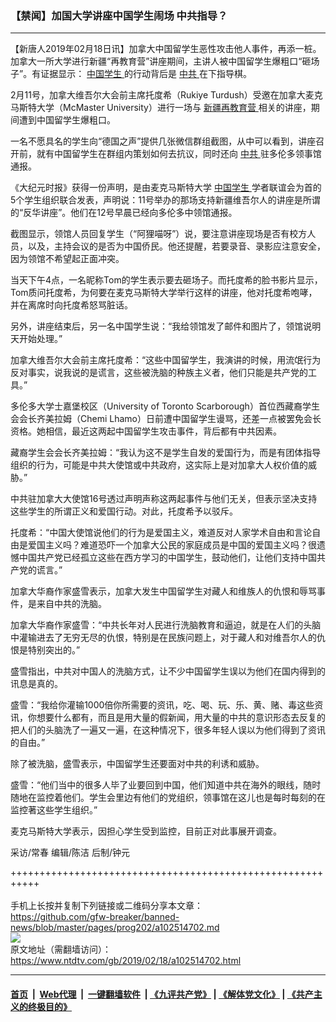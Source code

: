 ### 【禁闻】加国大学讲座中国学生闹场 中共指导？
------------------------

<div class="post_content">
 <p>
  【新唐人2019年02月18日讯】加拿大中国留学生恶性攻击他人事件，再添一桩。加拿大一所大学进行新疆“再教育营”讲座期间，主讲人被中国留学生爆粗口“砸场子”。有证据显示：
  <a href="https://www.ntdtv.com/gb/中国学生.htm">
   中国学生
  </a>
  的行动背后是
  <a href="https://www.ntdtv.com/gb/中共.htm">
   中共
  </a>
  在下指导棋。
 </p>
 <p>
  2月11号，加拿大维吾尔大会前主席托度希（Rukiye Turdush）受邀在加拿大麦克马斯特大学（McMaster University）进行一场与
  <a href="https://www.ntdtv.com/gb/新疆再教育营.htm">
   新疆再教育营
  </a>
  相关的讲座，期间遭到中国留学生爆粗口。
 </p>
 <p>
  一名不愿具名的学生向“德国之声”提供几张微信群组截图，从中可以看到，讲座召开前，就有中国留学生在群组内策划如何去抗议，同时还向
  <a href="https://www.ntdtv.com/gb/中共.htm">
   中共
  </a>
  驻多伦多领事馆通报。
 </p>
 <p>
  《大纪元时报》获得一份声明，是由麦克马斯特大学
  <a href="https://www.ntdtv.com/gb/中国学生.htm">
   中国学生
  </a>
  学者联谊会为首的5个学生组织联合发表，声明说：11号举办的那场支持新疆维吾尔人的讲座是所谓的“反华讲座”。他们在12号早晨已经向多伦多中领馆通报。
 </p>
 <p>
  截图显示，领馆人员回复学生（“阿狸喵呀”）说，要注意讲座现场是否有校方人员，以及，主持会议的是否为中国侨民。他还提醒，若要录音、录影应注意安全，因为领馆不希望起正面冲突。
 </p>
 <p>
  当天下午4点，一名昵称Tom的学生表示要去砸场子。而托度希的脸书影片显示，Tom质问托度希，为何要在麦克马斯特大学举行这样的讲座，他对托度希咆哮，并在离席时向托度希怒骂脏话。
 </p>
 <p>
  另外，讲座结束后，另一名中国学生说：“我给领馆发了邮件和图片了，领馆说明天开始处理。”
 </p>
 <p>
  加拿大维吾尔大会前主席托度希：“这些中国留学生，我演讲的时候，用流氓行为反对事实，说我说的是谎言，这些被洗脑的种族主义者，他们只能是共产党的工具。”
 </p>
 <p>
  多伦多大学士嘉堡校区（University of Toronto Scarborough）首位西藏裔学生会会长齐美拉姆（Chemi Lhamo）日前遭中国留学生谩骂，还差一点被罢免会长资格。她相信，最近这两起中国留学生攻击事件，背后都有中共因素。
 </p>
 <p>
  藏裔学生会会长齐美拉姆：“我认为这不是学生自发的爱国行为，而是有团体指导组织的行为，可能是中共大使馆或中共政府，这实际上是对加拿大人权价值的威胁。”
 </p>
 <p>
  中共驻加拿大大使馆16号透过声明声称这两起事件与他们无关，但表示坚决支持这些学生的所谓正义和爱国行动。对此，托度希予以驳斥。
 </p>
 <p>
  托度希：“中国大使馆说他们的行为是爱国主义，难道反对人家学术自由和言论自由是爱国主义吗？难道恐吓一个加拿大公民的家庭成员是中国的爱国主义吗？很遗憾中国共产党已经孤立这些在西方学习的中国学生，鼓动他们，让他们支持中国共产党的谎言。”
 </p>
 <p>
  加拿大华裔作家盛雪表示，加拿大发生中国留学生对藏人和维族人的仇恨和辱骂事件，是来自中共的洗脑。
 </p>
 <p>
  加拿大华裔作家盛雪：“中共长年对人民进行洗脑教育和逼迫，就是在人们的头脑中灌输进去了无穷无尽的仇恨，特别是在民族问题上，对于藏人和对维吾尔人的仇恨是特别突出的。”
 </p>
 <p>
  盛雪指出，中共对中国人的洗脑方式，让不少中国留学生误以为他们在国内得到的讯息是真的。
 </p>
 <p>
  盛雪：“我给你灌输1000倍你所需要的资讯，吃、喝、玩、乐、黄、赌、毒这些资讯，你想要什么都有，而且是用大量的假新闻，用大量的中共的意识形态去反复的把人们的头脑洗了一遍又一遍，在这种情况下，很多年轻人误以为他们得到了资讯的自由。”
 </p>
 <p>
  除了被洗脑，盛雪表示，中国留学生还要面对中共的利诱和威胁。
 </p>
 <p>
  盛雪：“他们当中的很多人毕了业要回到中国，他们知道中共在海外的眼线，随时随地在监控着他们。学生会里边有他们的党组织，领事馆在这儿也是每时每刻的在监控著这些学生组织。”
 </p>
 <p>
  麦克马斯特大学表示，因担心学生受到监控，目前正对此事展开调查。
 </p>
 <p>
  采访/常春 编辑/陈洁 后制/钟元
 </p>
 <p>
 </p>
 <div class="single_ad">
 </div>
</div>

+++++++++++++++++++++++++++++++++++++++++++++++++++++++++++<br/><br/>
手机上长按并复制下列链接或二维码分享本文章：<br/>
https://github.com/gfw-breaker/banned-news/blob/master/pages/prog202/a102514702.md <br/>
<a href='https://github.com/gfw-breaker/banned-news/blob/master/pages/prog202/a102514702.md'><img src='https://github.com/gfw-breaker/banned-news/blob/master/pages/prog202/a102514702.md.png'/></a> <br/>
原文地址（需翻墙访问）：https://www.ntdtv.com/gb/2019/02/18/a102514702.html


------------------------
#### [首页](https://github.com/gfw-breaker/banned-news/blob/master/README.md) &nbsp;|&nbsp; [Web代理](https://github.com/labour-camp/helloworld) &nbsp;|&nbsp; [一键翻墙软件](https://github.com/gfw-breaker/nogfw/blob/master/README.md) &nbsp;| [《九评共产党》](https://github.com/gfw-breaker/9ping.md/blob/master/README.md#九评之一评共产党是什么) | [《解体党文化》](https://github.com/gfw-breaker/jtdwh.md/blob/master/README.md) | [《共产主义的终极目的》](https://github.com/gfw-breaker/gczydzjmd.md/blob/master/README.md)

